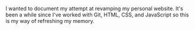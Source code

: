I wanted to document my attempt at revamping my personal website. 
It's been a while since I've worked with Git, HTML, CSS, and JavaScript so this is my way of refreshing my memory.
